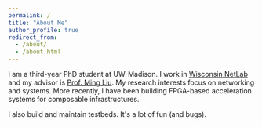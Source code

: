 ```yaml
---
permalink: /
title: "About Me"
author_profile: true
redirect_from: 
  - /about/
  - /about.html
---
```


I am a third-year PhD student at UW-Madison. I work in [Wisconsin NetLab](https://madnets.cs.wisc.edu/) and my advisor is [Prof. Ming Liu](https://pages.cs.wisc.edu/~mgliu/). My research interests focus on networking and systems. More recently, I have been building FPGA-based acceleration systems for composable infrastructures.

I also build and maintain testbeds. It's a lot of fun (and bugs).
